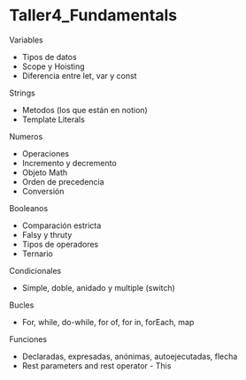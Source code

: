 # Taller4_Fundamentals
Variables
- Tipos de datos
- Scope y Hoisting
- Diferencia entre let, var y const

Strings
- Metodos (los que están en notion)
- Template Literals

Numeros
- Operaciones
- Incremento y decremento
- Objeto Math
- Orden de precedencia
- Conversión

Booleanos
- Comparación estricta
- Falsy y thruty
- Tipos de operadores
- Ternario

Condicionales
- Simple, doble, anidado y multiple (switch)

Bucles
- For, while, do-while, for of, for in, forEach, map

Funciones
- Declaradas, expresadas, anónimas, autoejecutadas, flecha
- Rest parameters and rest operator
- This
